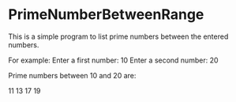 # PrimeNumberBetweenRange
This is a simple program to list prime numbers between the entered numbers.

For example:
Enter a first number: 10
Enter a second number: 20

Prime numbers between 10 and 20 are:

11
13
17
19

